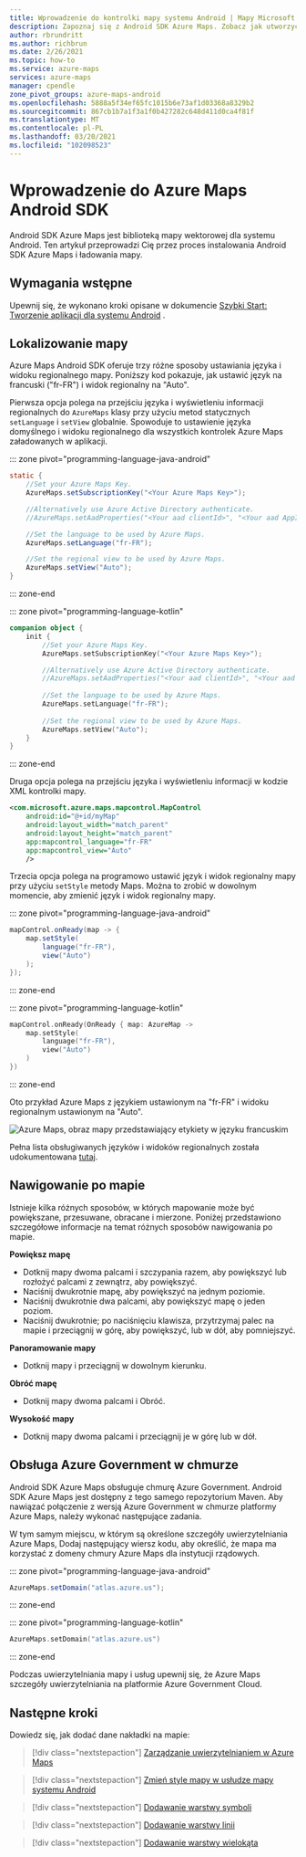 ```yaml
---
title: Wprowadzenie do kontrolki mapy systemu Android | Mapy Microsoft Azure
description: Zapoznaj się z Android SDK Azure Maps. Zobacz jak utworzyć projekt w Android Studio, zainstalować zestaw SDK i utworzyć mapę interaktywną.
author: rbrundritt
ms.author: richbrun
ms.date: 2/26/2021
ms.topic: how-to
ms.service: azure-maps
services: azure-maps
manager: cpendle
zone_pivot_groups: azure-maps-android
ms.openlocfilehash: 5888a5f34ef65fc1015b6e73af1d03368a8329b2
ms.sourcegitcommit: 867cb1b7a1f3a1f0b427282c648d411d0ca4f81f
ms.translationtype: MT
ms.contentlocale: pl-PL
ms.lasthandoff: 03/20/2021
ms.locfileid: "102098523"
---
```

# <a name="getting-started-with-azure-maps-android-sdk"></a>Wprowadzenie do Azure Maps Android SDK

Android SDK Azure Maps jest biblioteką mapy wektorowej dla systemu Android. Ten artykuł przeprowadzi Cię przez proces instalowania Android SDK Azure Maps i ładowania mapy.

## <a name="prerequisites"></a>Wymagania wstępne

Upewnij się, że wykonano kroki opisane w dokumencie [Szybki Start: Tworzenie aplikacji dla systemu Android](quick-android-map.md) .

## <a name="localizing-the-map"></a>Lokalizowanie mapy

Azure Maps Android SDK oferuje trzy różne sposoby ustawiania języka i widoku regionalnego mapy. Poniższy kod pokazuje, jak ustawić język na francuski ("fr-FR") i widok regionalny na "Auto".

Pierwsza opcja polega na przejściu języka i wyświetleniu informacji regionalnych do `AzureMaps` klasy przy użyciu metod statycznych `setLanguage` i `setView` globalnie. Spowoduje to ustawienie języka domyślnego i widoku regionalnego dla wszystkich kontrolek Azure Maps załadowanych w aplikacji.

::: zone pivot="programming-language-java-android"

```java
static {
    //Set your Azure Maps Key.
    AzureMaps.setSubscriptionKey("<Your Azure Maps Key>");

    //Alternatively use Azure Active Directory authenticate.
    //AzureMaps.setAadProperties("<Your aad clientId>", "<Your aad AppId>", "<Your aad Tenant>");

    //Set the language to be used by Azure Maps.
    AzureMaps.setLanguage("fr-FR");

    //Set the regional view to be used by Azure Maps.
    AzureMaps.setView("Auto");
}
```

::: zone-end

::: zone pivot="programming-language-kotlin"

```kotlin
companion object {
    init {
        //Set your Azure Maps Key.
        AzureMaps.setSubscriptionKey("<Your Azure Maps Key>");

        //Alternatively use Azure Active Directory authenticate.
        //AzureMaps.setAadProperties("<Your aad clientId>", "<Your aad AppId>", "<Your aad Tenant>");
    
        //Set the language to be used by Azure Maps.
        AzureMaps.setLanguage("fr-FR");
    
        //Set the regional view to be used by Azure Maps.
        AzureMaps.setView("Auto");
    }
}
```

::: zone-end

Druga opcja polega na przejściu języka i wyświetleniu informacji w kodzie XML kontrolki mapy.

```XML
<com.microsoft.azure.maps.mapcontrol.MapControl
    android:id="@+id/myMap"
    android:layout_width="match_parent"
    android:layout_height="match_parent"
    app:mapcontrol_language="fr-FR"
    app:mapcontrol_view="Auto"
    />
```

Trzecia opcja polega na programowo ustawić język i widok regionalny mapy przy użyciu `setStyle` metody Maps. Można to zrobić w dowolnym momencie, aby zmienić język i widok regionalny mapy.

::: zone pivot="programming-language-java-android"

```java
mapControl.onReady(map -> {
    map.setStyle(
        language("fr-FR"),
        view("Auto")
    );
});
```

::: zone-end

::: zone pivot="programming-language-kotlin"

```kotlin
mapControl.onReady(OnReady { map: AzureMap ->
    map.setStyle(
        language("fr-FR"),
        view("Auto")
    )
})
```

::: zone-end

Oto przykład Azure Maps z językiem ustawionym na "fr-FR" i widoku regionalnym ustawionym na "Auto".

![Azure Maps, obraz mapy przedstawiający etykiety w języku francuskim](media/how-to-use-android-map-control-library/android-localization.png)

Pełna lista obsługiwanych języków i widoków regionalnych została udokumentowana [tutaj](supported-languages.md).

## <a name="navigating-the-map"></a>Nawigowanie po mapie

Istnieje kilka różnych sposobów, w których mapowanie może być powiększane, przesuwane, obracane i mierzone. Poniżej przedstawiono szczegółowe informacje na temat różnych sposobów nawigowania po mapie.

**Powiększ mapę**

* Dotknij mapy dwoma palcami i szczypania razem, aby powiększyć lub rozłożyć palcami z zewnątrz, aby powiększyć.
* Naciśnij dwukrotnie mapę, aby powiększyć na jednym poziomie.
* Naciśnij dwukrotnie dwa palcami, aby powiększyć mapę o jeden poziom.
* Naciśnij dwukrotnie; po naciśnięciu klawisza, przytrzymaj palec na mapie i przeciągnij w górę, aby powiększyć, lub w dół, aby pomniejszyć.

**Panoramowanie mapy**

* Dotknij mapy i przeciągnij w dowolnym kierunku.

**Obróć mapę**

* Dotknij mapy dwoma palcami i Obróć.

**Wysokość mapy**

* Dotknij mapy dwoma palcami i przeciągnij je w górę lub w dół.

## <a name="azure-government-cloud-support"></a>Obsługa Azure Government w chmurze

Android SDK Azure Maps obsługuje chmurę Azure Government. Android SDK Azure Maps jest dostępny z tego samego repozytorium Maven. Aby nawiązać połączenie z wersją Azure Government w chmurze platformy Azure Maps, należy wykonać następujące zadania.

W tym samym miejscu, w którym są określone szczegóły uwierzytelniania Azure Maps, Dodaj następujący wiersz kodu, aby określić, że mapa ma korzystać z domeny chmury Azure Maps dla instytucji rządowych.

::: zone pivot="programming-language-java-android"

```java
AzureMaps.setDomain("atlas.azure.us");
```

::: zone-end

::: zone pivot="programming-language-kotlin"

```kotlin
AzureMaps.setDomain("atlas.azure.us")
```

::: zone-end

Podczas uwierzytelniania mapy i usług upewnij się, że Azure Maps szczegóły uwierzytelniania na platformie Azure Government Cloud.

## <a name="next-steps"></a>Następne kroki

Dowiedz się, jak dodać dane nakładki na mapie:

> [!div class="nextstepaction"]
> [Zarządzanie uwierzytelnianiem w Azure Maps](how-to-manage-authentication.md)

> [!div class="nextstepaction"]
> [Zmień style mapy w usłudze mapy systemu Android](set-android-map-styles.md)

> [!div class="nextstepaction"]
> [Dodawanie warstwy symboli](how-to-add-symbol-to-android-map.md)

> [!div class="nextstepaction"]
> [Dodawanie warstwy linii](android-map-add-line-layer.md)

> [!div class="nextstepaction"]
> [Dodawanie warstwy wielokąta](how-to-add-shapes-to-android-map.md)
